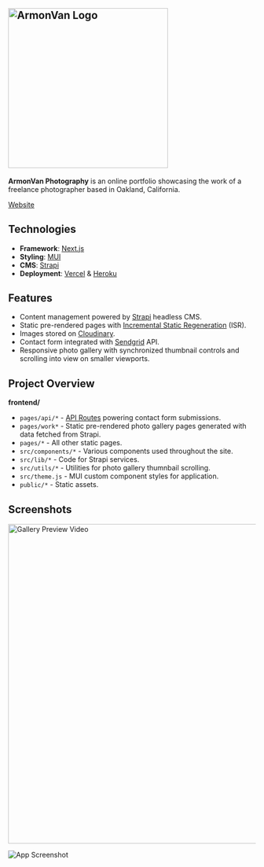 ## <img src="https://user-images.githubusercontent.com/57969414/173707153-0d9b023c-3892-4842-9658-54ec649e8333.png" alt="ArmonVan Logo" width="325">

**ArmonVan Photography** is an online portfolio showcasing the work of a freelance photographer based in Oakland, California.

[Website](https://armonvanphoto.com)

## Technologies

- **Framework**: [Next.js](https://nextjs.org)
- **Styling**: [MUI](https://mui.org)
- **CMS**: [Strapi](https://strapi.com)
- **Deployment**: [Vercel](https://vercel.com) & [Heroku](https://heroku.com)

## Features

- Content management powered by [Strapi](https://strapi.io) headless CMS.
- Static pre-rendered pages with [Incremental Static Regeneration](https://vercel.com/docs/concepts/next.js/incremental-static-regeneration) (ISR).
- Images stored on [Cloudinary](https://cloudinary.com).
- Contact form integrated with [Sendgrid](https://sendgrid.com) API.
- Responsive photo gallery with synchronized thumbnail controls and scrolling into view on smaller viewports.

## Project Overview

**frontend/**

- `pages/api/*` - [API Routes](https://nextjs.org/blog/next-9#api-routes) powering contact form submissions.
- `pages/work*` - Static pre-rendered photo gallery pages generated with data fetched from Strapi.
- `pages/*` - All other static pages.
- `src/components/*` - Various components used throughout the site.
- `src/lib/*` - Code for Strapi services.
- `src/utils/*` - Utilities for photo gallery thumnbail scrolling.
- `src/theme.js` - MUI custom component styles for application.
- `public/*` - Static assets.

## Screenshots

<img src="https://user-images.githubusercontent.com/57969414/183147872-21d0d070-7261-44a2-af20-e6e91d564fca.gif" alt="Gallery Preview Video" width="650px">

![App Screenshot](https://res.cloudinary.com/jjo/image/upload/v1655059797/Portfolio/Armon%20Van%20Photography/armonvan-preview_kok1sn.png)
